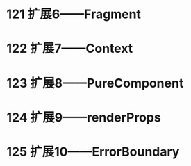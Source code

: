 # 121 扩展6——Fragment

# 122 扩展7——Context

# 123 扩展8——PureComponent

# 124 扩展9——renderProps

# 125 扩展10——ErrorBoundary

